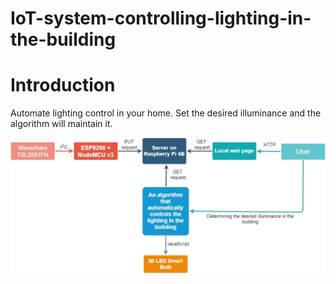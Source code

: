# IoT-system-controlling-lighting-in-the-building

# Introduction
Automate lighting control in your home. Set the desired illuminance and the algorithm will maintain it.

![](images/project_schema.jpg)
